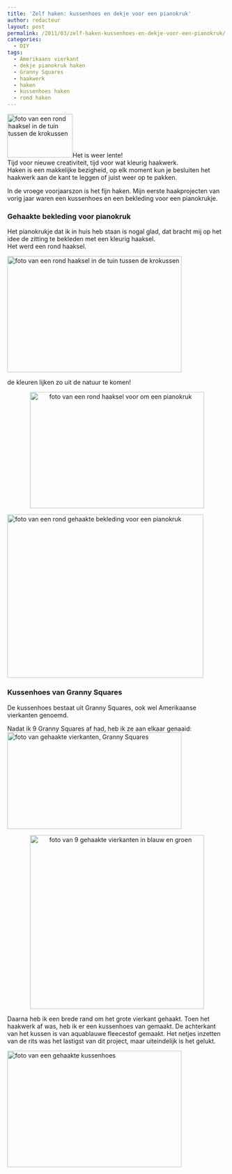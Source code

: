 ```yaml
---
title: 'Zelf haken: kussenhoes en dekje voor een pianokruk'
author: redacteur
layout: post
permalink: /2011/03/zelf-haken-kussenhoes-en-dekje-voor-een-pianokruk/
categories:
  - DIY
tags:
  - Amerikaans vierkant
  - dekje pianokruk haken
  - Granny Squares
  - haakwerk
  - haken
  - kussenhoes haken
  - rond haken
---
```

<img class="alignleft size-thumbnail wp-image-1221" title="mooi in harmonie met lentekleuren buiten" src="http://www.schildertuin.nl/wordpress/wp-content/uploads/2011/03/gehaaktvoorpianokruk2-150x100.jpg" alt="foto van een rond haaksel in de tuin tussen de krokussen" width="150" height="100" />Het is weer lente!  
Tijd voor nieuwe creativiteit, tijd voor wat kleurig haakwerk.  
Haken is een makkelijke bezigheid, op elk moment kun je besluiten het haakwerk aan de kant te leggen of juist weer op te pakken.<!--more Lees hoe je zelf een kussenhoes haakt->-->

  
In de vroege voorjaarszon is het fijn haken. Mijn eerste haakprojecten van vorig jaar waren een kussenhoes en een bekleding voor een pianokrukje.

### Gehaakte bekleding voor pianokruk

Het pianokrukje dat ik in huis heb staan is nogal glad, dat bracht mij op het idee de zitting te bekleden met een kleurig haaksel.  
Het werd een rond haaksel.

<div id="attachment_1221" style="width: 410px" class="wp-caption aligncenter">
  <img class="size-full wp-image-1221  " title="mooi in harmonie met de lentekleuren buiten" src="http://www.schildertuin.nl/wordpress/wp-content/uploads/2011/03/gehaaktvoorpianokruk2.jpg" alt="foto van een rond haaksel in de tuin tussen de krokussen" width="400" height="267" />
  
  <p class="wp-caption-text">
    de kleuren lijken zo uit de natuur te komen!
  </p>
</div>

<p style="text-align: center;">
  <img class="aligncenter size-full wp-image-1220" title="rond haaksel in 3 kleuren" src="http://www.schildertuin.nl/wordpress/wp-content/uploads/2011/03/gehaaktvoorpianokruk1.jpg" alt="foto van een rond haaksel voor om een pianokruk" width="400" height="267" />
</p>

<p style="text-align: left;">
  <img class="aligncenter size-full wp-image-1233" title="zo is het uiteindelijk geworden" src="http://www.schildertuin.nl/wordpress/wp-content/uploads/2011/03/gehaaktvoorpianokruk3.jpg" alt="foto van een rond gehaakte bekleding voor een pianokruk" width="450" height="375" />
</p>

### Kussenhoes van Granny Squares

De kussenhoes bestaat uit Granny Squares, ook wel Amerikaanse vierkanten genoemd.

<p style="text-align: left;">
  Nadat ik 9 Granny Squares af had, heb ik ze aan elkaar genaaid:<img class="aligncenter size-full wp-image-1226" title="9 granny squares haken" src="http://www.schildertuin.nl/wordpress/wp-content/uploads/2011/03/gehaaktkussen3.jpg" alt="foto van gehaakte vierkanten, Granny Squares" width="400" height="222" />
</p>

<p style="text-align: center;">
  <img class="aligncenter size-full wp-image-1227" title="De 9 vierkanten aan elkaar genaaid" src="http://www.schildertuin.nl/wordpress/wp-content/uploads/2011/03/gehaaktkussen2.jpg" alt="foto van 9 gehaakte vierkanten in blauw en groen" width="400" height="399" />
</p>

Daarna heb ik een brede rand om het grote vierkant gehaakt. Toen het haakwerk af was, heb ik er een kussenhoes van gemaakt. De achterkant van het kussen is van aquablauwe fleecestof gemaakt. Het netjes inzetten van de rits was het lastigst van dit project, maar uiteindelijk is het gelukt.

<img class="aligncenter size-full wp-image-1229" title="het eindresultaat!" src="http://www.schildertuin.nl/wordpress/wp-content/uploads/2011/03/gehaaktkussen1.jpg" alt="foto van een gehaakte kussenhoes" width="400" height="267" />